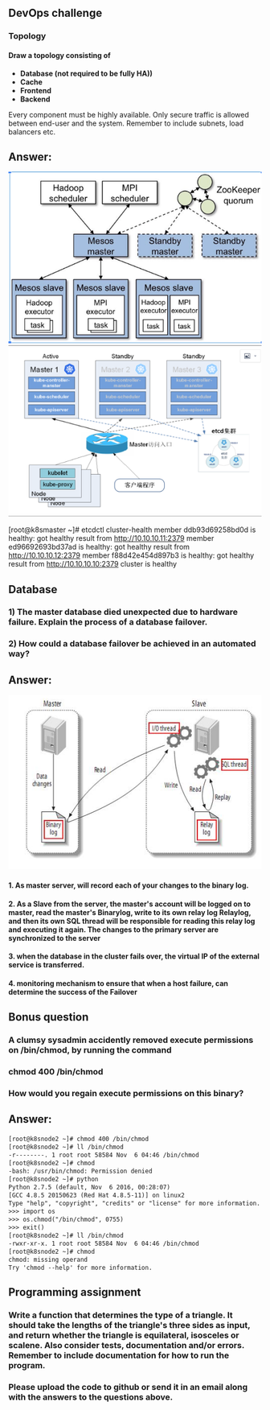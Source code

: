 ## DevOps challenge
### Topology
#### Draw a topology consisting of
- __Database (not required to be fully HA))__
- __Cache__
- __Frontend__
- __Backend__

Every component must be highly available. Only secure traffic is allowed between end-user and
the system. Remember to include subnets, load balancers etc.

## Answer:
![](./image/mesos.png)
![](./image/kubernetes.png)


[root@k8smaster ~]# etcdctl cluster-health
member ddb93d69258bd0d is healthy: got healthy result from http://10.10.10.11:2379
member ed96692693bd37ad is healthy: got healthy result from http://10.10.10.12:2379
member f88d42e454d897b3 is healthy: got healthy result from http://10.10.10.10:2379
cluster is healthy


## Database
### 1) The master database died unexpected due to hardware failure. Explain the process of a database failover.
### 2) How could a database failover be achieved in an automated way?


## Answer:
![](./image/database.png)

#### 1. As master server, will record each of your changes to the binary log.
#### 2. As a Slave from the server, the master's account will be logged on to master, read the master's Binarylog, write to its own relay log Relaylog, and then its own SQL thread will be responsible for reading this relay log and executing it again. The changes to the primary server are synchronized to the server
#### 3. when the database in the cluster fails over, the virtual IP of the external service is transferred.
#### 4. monitoring mechanism to ensure that when a host failure, can determine the success of the Failover


## Bonus question
### A clumsy sysadmin accidently removed execute permissions on /bin/chmod, by running the command
### chmod 400 /bin/chmod
### How would you regain execute permissions on this binary?

## Answer:
```
[root@k8snode2 ~]# chmod 400 /bin/chmod
[root@k8snode2 ~]# ll /bin/chmod
-r--------. 1 root root 58584 Nov  6 04:46 /bin/chmod
[root@k8snode2 ~]# chmod
-bash: /usr/bin/chmod: Permission denied
[root@k8snode2 ~]# python
Python 2.7.5 (default, Nov  6 2016, 00:28:07)
[GCC 4.8.5 20150623 (Red Hat 4.8.5-11)] on linux2
Type "help", "copyright", "credits" or "license" for more information.
>>> import os
>>> os.chmod("/bin/chmod", 0755)
>>> exit()
[root@k8snode2 ~]# ll /bin/chmod
-rwxr-xr-x. 1 root root 58584 Nov  6 04:46 /bin/chmod
[root@k8snode2 ~]# chmod
chmod: missing operand
Try 'chmod --help' for more information.
```

## Programming assignment
### Write a function that determines the type of a triangle. It should take the lengths of the triangle's three sides as input, and return whether the triangle is equilateral, isosceles or scalene. Also consider tests, documentation and/or errors. Remember to include documentation for how to run the program.

### Please upload the code to github or send it in an email along with the answers to the questions above.
